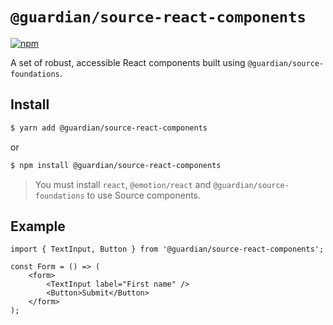 # `@guardian/source-react-components`

[![npm](https://img.shields.io/npm/v/@guardian/source-react-components)](https://www.npmjs.com/package/@guardian/source-react-components)

A set of robust, accessible React components built using `@guardian/source-foundations`.

## Install

```sh
$ yarn add @guardian/source-react-components
```

or

```sh
$ npm install @guardian/source-react-components
```

> You must install `react`, `@emotion/react` and `@guardian/source-foundations` to use Source components.

## Example

```tsx
import { TextInput, Button } from '@guardian/source-react-components';

const Form = () => (
    <form>
        <TextInput label="First name" />
        <Button>Submit</Button>
    </form>
);
```
